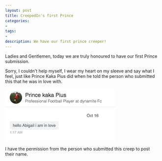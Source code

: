 ```yaml
---
layout: post
title: CreepedIn's first Prince
categories:
- 
tags:
- 
description: We have our first prince creeper!
---
```


Ladies and Gentlemen, today we are truly honoured to have our first Prince submission.

Sorry, I couldn't help myself, I wear my heart on my sleeve and say what I feel, just like Prince Kaka Pius did when he told the person who submitted this that he was in love with.

![Prince kaka pius](/img/prince-kaka-pius.png)

I have the permission from the person who submitted this creep to post their name.

